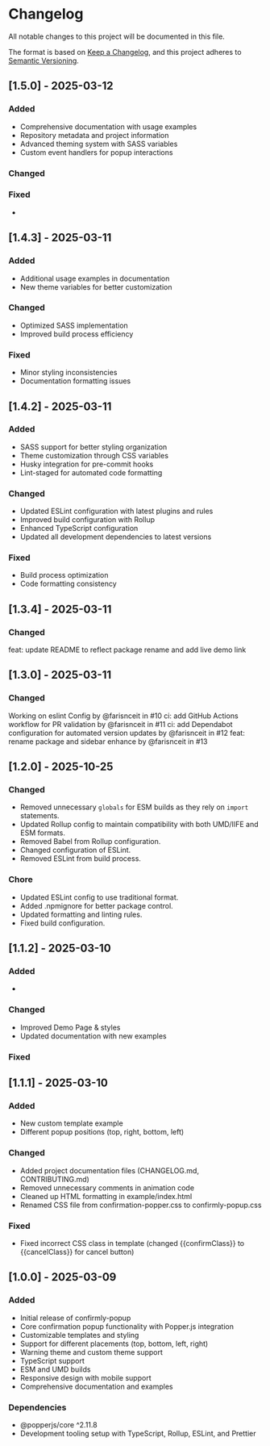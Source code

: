 # Changelog

All notable changes to this project will be documented in this file.

The format is based on [Keep a Changelog](https://keepachangelog.com/en/1.0.0/),
and this project adheres to [Semantic Versioning](https://semver.org/spec/v2.0.0.html).

## [1.5.0] - 2025-03-12

### Added

- Comprehensive documentation with usage examples
- Repository metadata and project information
- Advanced theming system with SASS variables
- Custom event handlers for popup interactions

### Changed

### Fixed

-

## [1.4.3] - 2025-03-11

### Added

- Additional usage examples in documentation
- New theme variables for better customization

### Changed

- Optimized SASS implementation
- Improved build process efficiency

### Fixed

- Minor styling inconsistencies
- Documentation formatting issues

## [1.4.2] - 2025-03-11

### Added

- SASS support for better styling organization
- Theme customization through CSS variables
- Husky integration for pre-commit hooks
- Lint-staged for automated code formatting

### Changed

- Updated ESLint configuration with latest plugins and rules
- Improved build configuration with Rollup
- Enhanced TypeScript configuration
- Updated all development dependencies to latest versions

### Fixed

- Build process optimization
- Code formatting consistency

## [1.3.4] - 2025-03-11

### Changed

feat: update README to reflect package rename and add live demo link

## [1.3.0] - 2025-03-11

### Changed

Working on eslint Config by @farisnceit in #10
ci: add GitHub Actions workflow for PR validation by @farisnceit in #11
ci: add Dependabot configuration for automated version updates by @farisnceit in #12
feat: rename package and sidebar enhance by @farisnceit in #13

## [1.2.0] - 2025-10-25

### Changed

- Removed unnecessary `globals` for ESM builds as they rely on `import` statements.
- Updated Rollup config to maintain compatibility with both UMD/IIFE and ESM formats.
- Removed Babel from Rollup configuration.
- Changed configuration of ESLint.
- Removed ESLint from build process.

### Chore

- Updated ESLint config to use traditional format.
- Added .npmignore for better package control.
- Updated formatting and linting rules.
- Fixed build configuration.

## [1.1.2] - 2025-03-10

### Added

-

### Changed

- Improved Demo Page & styles
- Updated documentation with new examples

### Fixed

## [1.1.1] - 2025-03-10

### Added

- New custom template example
- Different popup positions (top, right, bottom, left)

### Changed

- Added project documentation files (CHANGELOG.md, CONTRIBUTING.md)
- Removed unnecessary comments in animation code
- Cleaned up HTML formatting in example/index.html
- Renamed CSS file from confirmation-popper.css to confirmly-popup.css

### Fixed

- Fixed incorrect CSS class in template (changed {{confirmClass}} to {{cancelClass}} for cancel button)

## [1.0.0] - 2025-03-09

### Added

- Initial release of confirmly-popup
- Core confirmation popup functionality with Popper.js integration
- Customizable templates and styling
- Support for different placements (top, bottom, left, right)
- Warning theme and custom theme support
- TypeScript support
- ESM and UMD builds
- Responsive design with mobile support
- Comprehensive documentation and examples

### Dependencies

- @popperjs/core ^2.11.8
- Development tooling setup with TypeScript, Rollup, ESLint, and Prettier
